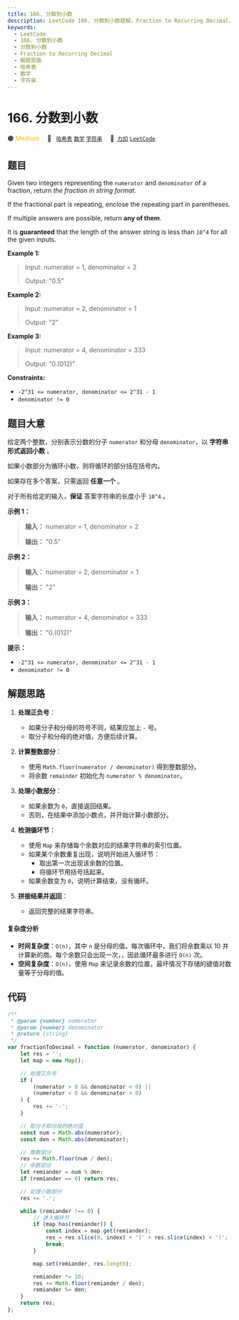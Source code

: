 ```yaml
---
title: 166. 分数到小数
description: LeetCode 166. 分数到小数题解，Fraction to Recurring Decimal，包含解题思路、复杂度分析以及完整的 JavaScript 代码实现。
keywords:
  - LeetCode
  - 166. 分数到小数
  - 分数到小数
  - Fraction to Recurring Decimal
  - 解题思路
  - 哈希表
  - 数学
  - 字符串
---
```


# 166. 分数到小数

🟠 <font color=#ffb800>Medium</font>&emsp; 🔖&ensp; [`哈希表`](/tag/hash-table.md) [`数学`](/tag/math.md) [`字符串`](/tag/string.md)&emsp; 🔗&ensp;[`力扣`](https://leetcode.cn/problems/fraction-to-recurring-decimal) [`LeetCode`](https://leetcode.com/problems/fraction-to-recurring-decimal)

## 题目

Given two integers representing the `numerator` and `denominator` of a
fraction, return _the fraction in string format_.

If the fractional part is repeating, enclose the repeating part in
parentheses.

If multiple answers are possible, return **any of them**.

It is **guaranteed** that the length of the answer string is less than `10^4`
for all the given inputs.

**Example 1:**

> Input: numerator = 1, denominator = 2
>
> Output: "0.5"

**Example 2:**

> Input: numerator = 2, denominator = 1
>
> Output: "2"

**Example 3:**

> Input: numerator = 4, denominator = 333
>
> Output: "0.(012)"

**Constraints:**

- `-2^31 <= numerator, denominator <= 2^31 - 1`
- `denominator != 0`

## 题目大意

给定两个整数，分别表示分数的分子 `numerator` 和分母 `denominator`，以 **字符串形式返回小数** 。

如果小数部分为循环小数，则将循环的部分括在括号内。

如果存在多个答案，只需返回 **任意一个** 。

对于所有给定的输入，**保证** 答案字符串的长度小于 `10^4` 。

**示例 1：**

> **输入：** numerator = 1, denominator = 2
>
> **输出：** "0.5"

**示例 2：**

> **输入：** numerator = 2, denominator = 1
>
> **输出：** "2"

**示例 3：**

> **输入：** numerator = 4, denominator = 333
>
> **输出：** "0.(012)"

**提示：**

- `-2^31 <= numerator, denominator <= 2^31 - 1`
- `denominator != 0`

## 解题思路

1. **处理正负号**：

   - 如果分子和分母的符号不同，结果应加上 `-` 号。
   - 取分子和分母的绝对值，方便后续计算。

2. **计算整数部分**：

   - 使用 `Math.floor(numerator / denominator)` 得到整数部分。
   - 将余数 `remainder` 初始化为 `numerator % denominator`。

3. **处理小数部分**：

   - 如果余数为 `0`，直接返回结果。
   - 否则，在结果中添加小数点，并开始计算小数部分。

4. **检测循环节**：

   - 使用 `Map` 来存储每个余数对应的结果字符串的索引位置。
   - 如果某个余数重复出现，说明开始进入循环节：
     - 取出第一次出现该余数的位置。
     - 将循环节用括号括起来。
   - 如果余数变为 `0`，说明计算结束，没有循环。

5. **拼接结果并返回**：
   - 返回完整的结果字符串。

#### 复杂度分析

- **时间复杂度**：`O(n)`，其中 `n` 是分母的值。每次循环中，我们将余数乘以 10 并计算新的商。每个余数只会出现一次，，因此循环最多进行 `O(n)` 次。
- **空间复杂度**：`O(n)`，使用 `Map` 来记录余数的位置，最坏情况下存储的键值对数量等于分母的值。

## 代码

```javascript
/**
 * @param {number} numerator
 * @param {number} denominator
 * @return {string}
 */
var fractionToDecimal = function (numerator, denominator) {
	let res = '';
	let map = new Map();

	// 处理正负号
	if (
		(numerator > 0 && denominator < 0) ||
		(numerator < 0 && denominator > 0)
	) {
		res += '-';
	}

	// 取分子和分母的绝对值
	const num = Math.abs(numerator);
	const den = Math.abs(denominator);

	// 整数部分
	res += Math.floor(num / den);
	// 余数部分
	let remiander = num % den;
	if (remiander == 0) return res;

	// 处理小数部分
	res += '.';

	while (remiander !== 0) {
		// 进入循环节
		if (map.has(remiander)) {
			const index = map.get(remiander);
			res = res.slice(0, index) + '(' + res.slice(index) + ')';
			break;
		}

		map.set(remiander, res.length);

		remiander *= 10;
		res += Math.floor(remiander / den);
		remiander %= den;
	}
	return res;
};
```
